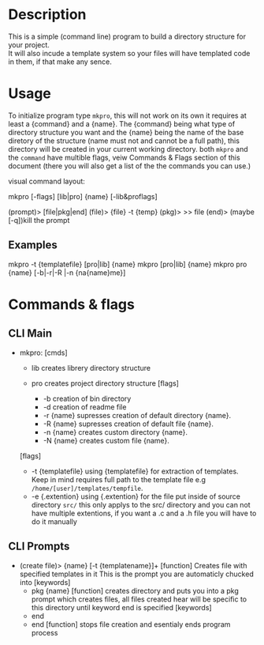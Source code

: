 # Description

This is a simple (command line) program to build a directory structure for your project. <br>
It will also incude a template system so your files will have templated code in them, if that make any sence.

# Usage

To initialize program type `mkpro`, this will not work on its own it requires at least a {command} and a {name}. The {command} being what type of directory structure you want and the {name} being the name of the base diretory of the structure (name must not and cannot be a full path), this directory will be created in your current working directory. both `mkpro` and the `command` have multible flags, veiw Commands & Flags section of this document (there you will also get a list of the the commands you can use.)

visual command layout:

mkpro [-flags] [lib|pro] {name} [-lib&proflags]


(prompt)> [file|pkg|end]
(file)> {file} -t {temp}
(pkg)> >> file
(end)> (maybe [-q])kill the prompt

## Examples

mkpro  -t {templatefile} [pro|lib] {name}
mkpro  [pro|lib] {name}
mkpro  pro {name} [-b|-r|-R |-n {na{name}me}]



# Commands & flags

## CLI Main 

 * mkpro:
   [cmds]
   - lib
     creates librery directory structure
   - pro
     creates project directory structure
     [flags]
     * -b
       creation of bin directory
     * -d
       creation of readme file
     * -r {name}
       supresses creation of default directory {name}. <br>
     * -R {name}
       supresses creation of default file {name}. <br>
       
     - -n {name}
       creates custom directory {name}. <br>
     - -N {name}
       creates custom file {name}. <br>

   [flags]
   - -t {templatefile}
     using {templatefile} for extraction of templates.
     Keep in mind requires full path to the template file e.g `/home/[user]/templates/tempfile`.
   - -e {.extention}
     using {.extention} for the file put inside of source directory `src/` this only applys to the
     src/ directory and you can not have multiple extentions, if you want a .c and a .h file you will
     have to do it manually

## CLI Prompts
   * (create file)> {name} [-t {templatename}]+
     [function]
     Creates file with specified templates in it
     This is the prompt you are automaticly chucked into
     [keywords]
     - pkg {name}
      [function]
      creates directory and puts you into a pkg prompt which creates
      files, all files created hear will be specific to this directory
      until keyword end is specified
      [keywords]
      - end
     - end
      [function]
      stops file creation and esentialy ends program process